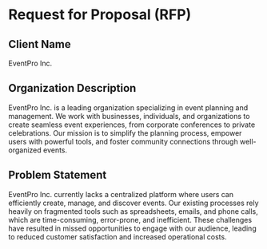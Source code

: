 # Request for Proposal (RFP)

## **Client Name**
EventPro Inc.

## **Organization Description**
EventPro Inc. is a leading organization specializing in event planning and management. We work with businesses, individuals, and organizations to create seamless event experiences, from corporate conferences to private celebrations. Our mission is to simplify the planning process, empower users with powerful tools, and foster community connections through well-organized events.

## **Problem Statement**
EventPro Inc. currently lacks a centralized platform where users can efficiently create, manage, and discover events. Our existing processes rely heavily on fragmented tools such as spreadsheets, emails, and phone calls, which are time-consuming, error-prone, and inefficient. These challenges have resulted in missed opportunities to engage with our audience, leading to reduced customer satisfaction and increased operational costs.